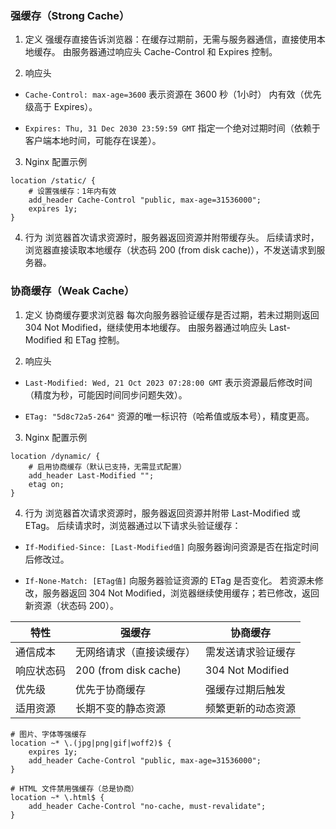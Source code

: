 


### 强缓存（Strong Cache）
1. 定义
强缓存直接告诉浏览器：在缓存过期前，无需与服务器通信，直接使用本地缓存。
由服务器通过响应头 Cache-Control 和 Expires 控制。

2. 响应头
- `Cache-Control: max-age=3600`
表示资源在 3600 秒（1小时） 内有效（优先级高于 Expires）。

- `Expires: Thu, 31 Dec 2030 23:59:59 GMT`
指定一个绝对过期时间（依赖于客户端本地时间，可能存在误差）。

3. Nginx 配置示例
```
location /static/ {
    # 设置强缓存：1年内有效
    add_header Cache-Control "public, max-age=31536000";
    expires 1y;
}
```

4. 行为
浏览器首次请求资源时，服务器返回资源并附带缓存头。
后续请求时，浏览器直接读取本地缓存（状态码 200 (from disk cache)），不发送请求到服务器。

### 协商缓存（Weak Cache）
1. 定义
协商缓存要求浏览器 每次向服务器验证缓存是否过期，若未过期则返回 304 Not Modified，继续使用本地缓存。
由服务器通过响应头 Last-Modified 和 ETag 控制。

2. 响应头
- `Last-Modified: Wed, 21 Oct 2023 07:28:00 GMT`
表示资源最后修改时间（精度为秒，可能因时间同步问题失效）。

- `ETag: "5d8c72a5-264"`
资源的唯一标识符（哈希值或版本号），精度更高。

3. Nginx 配置示例
```
location /dynamic/ {
    # 启用协商缓存（默认已支持，无需显式配置）
    add_header Last-Modified "";
    etag on;
}
```

4. 行为
浏览器首次请求资源时，服务器返回资源并附带 Last-Modified 或 ETag。
后续请求时，浏览器通过以下请求头验证缓存：
- `If-Modified-Since: [Last-Modified值]`
向服务器询问资源是否在指定时间后修改过。

- `If-None-Match: [ETag值]`
向服务器验证资源的 ETag 是否变化。
若资源未修改，服务器返回 304 Not Modified，浏览器继续使用缓存；若已修改，返回新资源（状态码 200）。



特性|	强缓存	| 协商缓存
---|---|---
通信成本|	无网络请求（直接读缓存）|	需发送请求验证缓存
响应状态码|	200 (from disk cache)|	304 Not Modified
优先级|	优先于协商缓存|	强缓存过期后触发
适用资源|	长期不变的静态资源	|频繁更新的动态资源


```
# 图片、字体等强缓存
location ~* \.(jpg|png|gif|woff2)$ {
    expires 1y;
    add_header Cache-Control "public, max-age=31536000";
}

# HTML 文件禁用强缓存（总是协商）
location ~* \.html$ {
    add_header Cache-Control "no-cache, must-revalidate";
}
```
